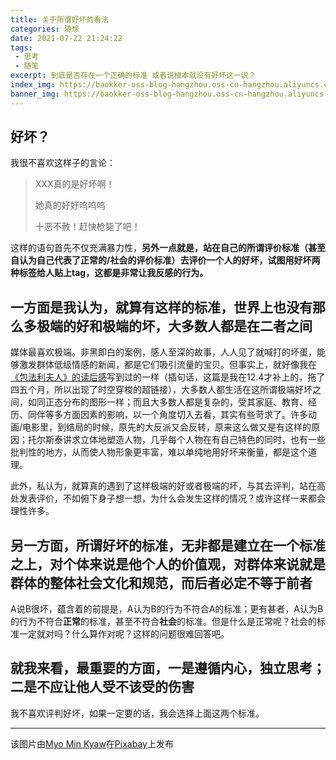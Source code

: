 ```yaml
---
title: 关于所谓好坏的看法
categories: 随想
date: 2021-07-22 21:24:22
tags:
 - 思考
 - 随笔
excerpt: 到底是否存在一个正确的标准 或者说根本就没有好坏这一说？
index_img: https://baokker-oss-blog-hangzhou.oss-cn-hangzhou.aliyuncs.com/cdn_for_blog/blog_imgs/woman-5628426_1920.jpg
banner_img: https://baokker-oss-blog-hangzhou.oss-cn-hangzhou.aliyuncs.com/cdn_for_blog/blog_imgs/woman-5628426_1920.jpg
---
```


## 好坏？

我很不喜欢这样子的言论：

> XXX真的是好坏啊！
>
> 她真的好好呜呜呜
>
> 十恶不赦！赶快枪毙了吧！

这样的语句首先不仅充满暴力性，**另外一点就是，站在自己的所谓评价标准（甚至自认为自己代表了正常的/社会的评价标准）去评价一个人的好坏，试图用好坏两种标签给人贴上tag，这都是非常让我反感的行为。**

## 一方面是我认为，就算有这样的标准，世界上也没有那么多极端的好和极端的坏，大多数人都是在二者之间

媒体最喜欢极端。非黑即白的案例，感人至深的故事，人人见了就喊打的坏蛋，能够激发群体低级情感的新闻，都是它们吸引流量的宝贝。但事实上，就好像我在[《包法利夫人》的读后感](https://baokker.github.io/2021/11/02/%E3%80%8A%E5%8C%85%E6%B3%95%E5%88%A9%E5%A4%AB%E4%BA%BA%E3%80%8B%E8%AF%BB%E5%90%8E%E6%84%9F/)写到过的一样（插句话，这篇是我在12.4才补上的，拖了四五个月，所以出现了时空穿梭的超链接），大多数人都生活在这所谓极端好坏之间，如同正态分布的图形一样；而且大多数人都是复杂的，受其家庭、教育、经历、同伴等多方面因素的影响，以一个角度切入去看，其实有些苛求了。许多动画/电影里，到结局的时候，原先的大反派又会反转，原来这么做又是有这样的原因；托尔斯泰讲求立体地塑造人物，几乎每个人物在有自己特色的同时，也有一些批判性的地方，从而使人物形象更丰富，难以单纯地用好坏来衡量，都是这个道理。

此外，私认为，就算真的遇到了这样极端的好或者极端的坏，与其去评判，站在高处发表评价，不如俯下身子想一想，为什么会发生这样的情况？或许这样一来都会理性许多。



## 另一方面，所谓好坏的标准，无非都是建立在一个标准之上，对个体来说是他个人的价值观，对群体来说就是群体的整体社会文化和规范，而后者必定不等于前者

A说B很坏，蕴含着的前提是，A认为B的行为不符合A的标准；更有甚者，A认为B的行为不符合**正常**的标准，甚至不符合**社会**的标准。但是什么是正常呢？社会的标准一定就对吗？什么算作对呢？这样的问题很难回答吧。



## 就我来看，最重要的方面，一是遵循内心，独立思考；二是不应让他人受不该受的伤害

我不喜欢评判好坏，如果一定要的话，我会选择上面这两个标准。

---

该图片由<a href="https://pixabay.com/zh/users/tonywuphotography-16071048/?utm_source=link-attribution&amp;utm_medium=referral&amp;utm_campaign=image&amp;utm_content=5628426">Myo Min Kyaw</a>在<a href="https://pixabay.com/zh/?utm_source=link-attribution&amp;utm_medium=referral&amp;utm_campaign=image&amp;utm_content=5628426">Pixabay</a>上发布